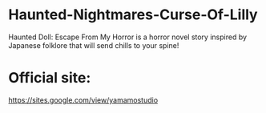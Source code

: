 # Haunted-Nightmares-Curse-Of-Lilly
Haunted Doll: Escape From My Horror is a horror novel story inspired by Japanese folklore that will send chills to your spine!

# Official site:
https://sites.google.com/view/yamamostudio
